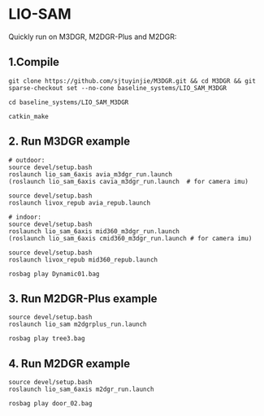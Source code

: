 # LIO-SAM
Quickly run on M3DGR, M2DGR-Plus and M2DGR:

## 1.Compile
```
git clone https://github.com/sjtuyinjie/M3DGR.git && cd M3DGR && git sparse-checkout set --no-cone baseline_systems/LIO_SAM_M3DGR

cd baseline_systems/LIO_SAM_M3DGR

catkin_make
```

## 2. Run M3DGR example
```
# outdoor:
source devel/setup.bash
roslaunch lio_sam_6axis avia_m3dgr_run.launch
(roslaunch lio_sam_6axis cavia_m3dgr_run.launch  # for camera imu)

source devel/setup.bash
roslaunch livox_repub avia_repub.launch

# indoor:
source devel/setup.bash
roslaunch lio_sam_6axis mid360_m3dgr_run.launch
(roslaunch lio_sam_6axis cmid360_m3dgr_run.launch # for camera imu)

source devel/setup.bash
roslaunch livox_repub mid360_repub.launch

rosbag play Dynamic01.bag
```

## 3. Run M2DGR-Plus example

```
source devel/setup.bash
roslaunch lio_sam m2dgrplus_run.launch

rosbag play tree3.bag
```

## 4. Run M2DGR example
```
source devel/setup.bash
roslaunch lio_sam_6axis m2dgr_run.launch

rosbag play door_02.bag
```



